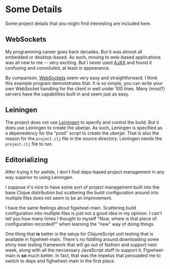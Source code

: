 # Some Details

Some project details that you might find interesting are included here.

## WebSockets

My programming career goes back decades. But it was almost all embedded or desktop-based. As such, moving to web-based applications was all new to me -- very exciting. But I never used [AJAX](https://en.wikipedia.org/wiki/Ajax_%28programming%29) and found it confusing and convoluted, at least in appearance.

By comparison, [WebSockets](https://en.wikipedia.org/wiki/WebSocket) seem very easy and straightforward. I think this example program demonstrates that. It is so simple, you can write your own WebSocket handling for the client in well under 100 lines. Many (most?) servers have the capabilities built in and seem just as easy.

## Leiningen

The project does not use [Leiningen](https://leiningen.org) to specify and control the build. But it does use Leiningen to create the uberjar. As such, Leningen is specified as a depenedency for the "prod" script to create the uberjar. That is also the reason for the `project.clj` file in the source directory. Leiningen needs the `project.clj` file to run.

## Editorializing

After trying it for awhile, I don't find deps-based project management in any way superior to using Leiningen.

I suppose it's nice to have some sort of project management built into the base Clojue distribution but scattering the build configuration around into multiple files does not seem to be an improvement.

I have the same feelings about figwheel-main. Scattering build configuration into multiple files is just not a good idea in my opinion. I can't tell you how many times I thought to myself "Now, where is that piece of configuration recorded?" when learning the "new" way of doing things.

One thing that **is** better is the setup for ClojureScript unit testing that is available in figwheel-main. There's no fiddling around downloading some shiny new testing framework that will go out of fashion and support next week, along with all the neccessary JavaScript stuff to support it. Figwheel-main is **so** much better. In fact, that was the impetus that persuaded me to switch to deps and fighwheel-main in the first place.